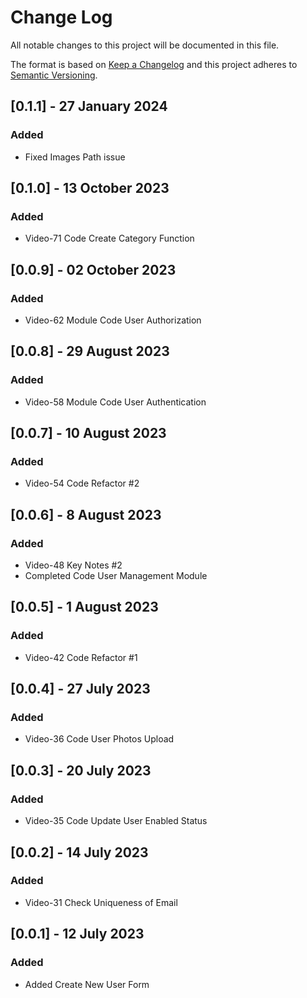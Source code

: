 # Change Log

All notable changes to this project will be documented in this file.

The format is based on [Keep a Changelog](http://keepachangelog.com/)
and this project adheres to [Semantic Versioning](http://semver.org/).

## [0.1.1] - 27 January 2024

### Added

* Fixed Images Path issue

## [0.1.0] - 13 October 2023

### Added

* Video-71 Code Create Category Function

## [0.0.9] - 02 October 2023

### Added

* Video-62 Module Code User Authorization

## [0.0.8] - 29 August 2023

### Added

* Video-58 Module Code User Authentication

## [0.0.7] - 10 August 2023

### Added

* Video-54 Code Refactor #2

## [0.0.6] - 8 August 2023

### Added

* Video-48 Key Notes #2
* Completed Code User Management Module

## [0.0.5] - 1 August 2023

### Added

* Video-42 Code Refactor #1

## [0.0.4] - 27 July 2023

### Added

* Video-36 Code User Photos Upload

## [0.0.3] - 20 July 2023

### Added

* Video-35 Code Update User Enabled Status

## [0.0.2] - 14 July 2023

### Added

* Video-31 Check Uniqueness of Email

## [0.0.1] - 12 July 2023

### Added

* Added Create New User Form

